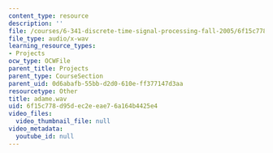 ```yaml
---
content_type: resource
description: ''
file: /courses/6-341-discrete-time-signal-processing-fall-2005/6f15c778d95dec2eeae76a164b4425e4_adame.wav
file_type: audio/x-wav
learning_resource_types:
- Projects
ocw_type: OCWFile
parent_title: Projects
parent_type: CourseSection
parent_uid: 0d6abafb-55bb-d2d0-610e-ff377147d3aa
resourcetype: Other
title: adame.wav
uid: 6f15c778-d95d-ec2e-eae7-6a164b4425e4
video_files:
  video_thumbnail_file: null
video_metadata:
  youtube_id: null
---
```

